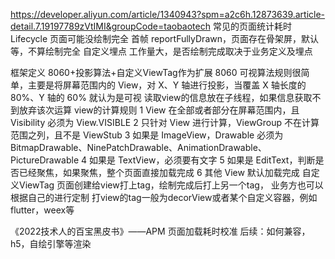 
https://developer.aliyun.com/article/1340943?spm=a2c6h.12873639.article-detail.7.19197789zVtIMI&groupCode=taobaotech
常见的页面统计耗时
Lifecycle  页面可能没绘制完全
首帧       reportFullyDrawn，页面存在骨架屏，默认等，不算绘制完全
自定义埋点  工作量大，是否绘制完成取决于业务定义及埋点

框架定义 8060+投影算法+自定义ViewTag作为扩展
8060 可视算法规则很简单，主要是将屏幕范围内的 View，对 X、Y 轴进行投影，当覆盖 X 轴长度的 80%、Y 轴的 60% 就认为是可视
读取view的信息放在子线程，如果信息获取不到放弃该次运算
view的计算规则
1 View 在全部或者部分在屏幕范围内，且 Visibility 必须为 View.VISIBLE
2 只针对 View 进行计算，ViewGroup 不在计算范围之列，且不是 ViewStub
3 如果是 ImageView，Drawable 必须为 BitmapDrawable、NinePatchDrawable、AnimationDrawable、PictureDrawable
4 如果是 TextView，必须要有文字
5 如果是 EditText，判断是否已经聚焦，如果聚焦，整个页面直接加载完成
6 其他 View 默认加载完成
自定义ViewTag 页面创建给view打上tag，绘制完成后打上另一个tag，  业务方也可以根据自己的进行定制
 打view的tag一般为decorView或者某个自定义容器，例如flutter，weex等

《2022技术人的百宝黑皮书》——APM 页面加载耗时校准
后续：如何兼容，h5，自绘引擎等渲染